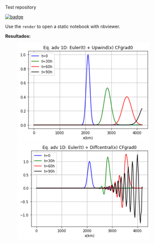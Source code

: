 Test repository

[![badge](https://raw.githubusercontent.com/jupyter/design/master/logos/Badges/nbviewer_badge.svg)](https://github.com/JeancarloFU/test1/test.ipynb)

Use the `render` to open a static notebook with nbviewer.

**Resultados:**
<div align="center">
<img src="figs/Eq_adveccion_1D_Euler(t)-Upwind(x).png" width="425"/>
<img src="figs/Eq_adveccion_1D_Euler(t)-CenDiff(x).png" width="425"/>
</div>

